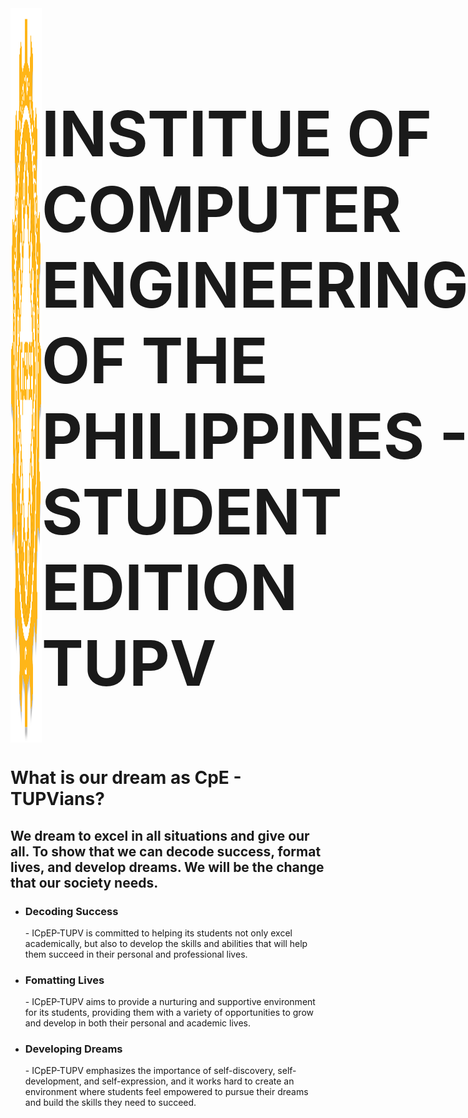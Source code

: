 <div style="display: flex; width: 100%">
  <img style="width: 50px" src="assets/img/favicon.png">
  <h1 style="font-size: 100px">INSTITUE OF COMPUTER ENGINEERING OF THE PHILIPPINES - STUDENT EDITION TUPV</h1>
</div>

<h1>What is our dream as CpE - TUPVians?
<h2>We dream to excel in all situations and give our all. To show that we can decode success, format lives, and develop dreams. We will be the change that our society needs.</h2>
</h1>
  
<ul>
  <li>
    <h3>Decoding Success</h3>
    - ICpEP-TUPV is committed to helping its students not only excel academically, but also to develop the skills and abilities that will help them succeed in their personal and professional lives.
  </li>
  <li>
    <h3>Fomatting Lives</h3>
    - ICpEP-TUPV aims to provide a nurturing and supportive environment for its students, providing them with a variety of opportunities to grow and develop in both their personal and academic lives.
  </li>
  <li>
    <h3>Developing Dreams</h3>
    - ICpEP-TUPV emphasizes the importance of self-discovery, self-development, and self-expression, and it works hard to create an environment where students feel empowered to pursue their dreams and build the skills they need to succeed.
  </li>
</ul>

